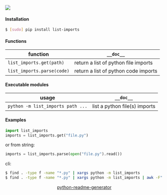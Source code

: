 <!--
https://pypi.org/project/readme-generator/
https://pypi.org/project/python-readme-generator/
-->

[![](https://img.shields.io/pypi/pyversions/list-imports.svg?longCache=True)](https://pypi.org/project/list-imports/)

#### Installation
```bash
$ [sudo] pip install list-imports
```

#### Functions
function|`__doc__`
-|-
`list_imports.get(path)` |return a list of python file imports
`list_imports.parse(code)` |return a list of python code imports

#### Executable modules
usage|`__doc__`
-|-
`python -m list_imports path ...` |list a python file(s) imports

#### Examples
```python
import list_imports
imports = list_imports.get("file.py")
```

or from string:
```python
imports = list_imports.parse(open("file.py").read())
```

cli:
```bash
$ find . -type f -name "*.py" | xargs python -m list_imports
$ find . -type f -name "*.py" | xargs python -m list_imports | awk -F"." '{print $1}'
```

<p align="center">
    <a href="https://pypi.org/project/python-readme-generator/">python-readme-generator</a>
</p>